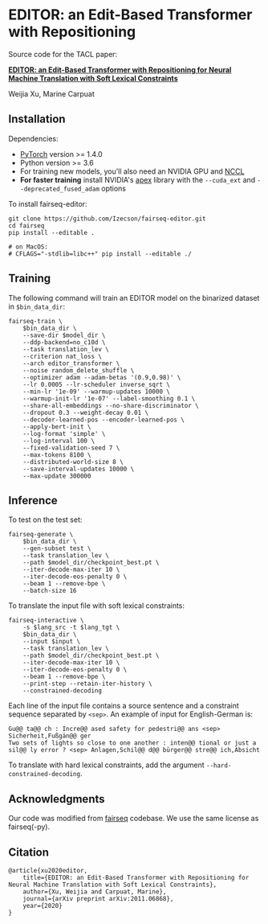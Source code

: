 # EDITOR: an Edit-Based Transformer with Repositioning
Source code for the TACL paper:

[**EDITOR: an Edit-Based Transformer with Repositioning for Neural Machine Translation with Soft Lexical Constraints**](https://arxiv.org/abs/2011.06868)

Weijia Xu, Marine Carpuat

## Installation
Dependencies:
* [PyTorch](http://pytorch.org/) version >= 1.4.0
* Python version >= 3.6
* For training new models, you'll also need an NVIDIA GPU and [NCCL](https://github.com/NVIDIA/nccl)
* **For faster training** install NVIDIA's [apex](https://github.com/NVIDIA/apex) library with the `--cuda_ext` and `--deprecated_fused_adam` options

To install fairseq-editor:
```
git clone https://github.com/Izecson/fairseq-editor.git
cd fairseq
pip install --editable .

# on MacOS:
# CFLAGS="-stdlib=libc++" pip install --editable ./
```

## Training
The following command will train an EDITOR model on the binarized dataset in ``$bin_data_dir``:
```
fairseq-train \
	$bin_data_dir \
	--save-dir $model_dir \
	--ddp-backend=no_c10d \
	--task translation_lev \
	--criterion nat_loss \
	--arch editor_transformer \
	--noise random_delete_shuffle \
	--optimizer adam --adam-betas '(0.9,0.98)' \
	--lr 0.0005 --lr-scheduler inverse_sqrt \
	--min-lr '1e-09' --warmup-updates 10000 \
	--warmup-init-lr '1e-07' --label-smoothing 0.1 \
	--share-all-embeddings --no-share-discriminator \
	--dropout 0.3 --weight-decay 0.01 \
	--decoder-learned-pos --encoder-learned-pos \
	--apply-bert-init \
	--log-format 'simple' \
	--log-interval 100 \
	--fixed-validation-seed 7 \
	--max-tokens 8100 \
	--distributed-world-size 8 \
	--save-interval-updates 10000 \
	--max-update 300000
```

## Inference
To test on the test set:
```
fairseq-generate \
	$bin_data_dir \
	--gen-subset test \
	--task translation_lev \
	--path $model_dir/checkpoint_best.pt \
	--iter-decode-max-iter 10 \
	--iter-decode-eos-penalty 0 \
	--beam 1 --remove-bpe \
	--batch-size 16
```

To translate the input file with soft lexical constraints:
```
fairseq-interactive \
	-s $lang_src -t $lang_tgt \
	$bin_data_dir \
	--input $input \
	--task translation_lev \
	--path $model_dir/checkpoint_best.pt \
	--iter-decode-max-iter 10 \
	--iter-decode-eos-penalty 0 \
	--beam 1 --remove-bpe \
	--print-step --retain-iter-history \
	--constrained-decoding
```

Each line of the input file contains a source sentence and a constraint sequence separated by `` <sep> ``. An example of input for English-German is:
```
Gu@@ ta@@ ch : Incre@@ ased safety for pedestri@@ ans <sep> Sicherheit,Fußgän@@ ger
Two sets of lights so close to one another : inten@@ tional or just a sil@@ ly error ? <sep> Anlagen,Schil@@ d@@ bürger@@ stre@@ ich,Absicht
```

To translate with hard lexical constraints, add the argument ``--hard-constrained-decoding``.

## Acknowledgments
Our code was modified from [fairseq](https://github.com/pytorch/fairseq) codebase. We use the same license as fairseq(-py).

## Citation
```
@article{xu2020editor,
	title={EDITOR: an Edit-Based Transformer with Repositioning for Neural Machine Translation with Soft Lexical Constraints},
	author={Xu, Weijia and Carpuat, Marine},
	journal={arXiv preprint arXiv:2011.06868},
	year={2020}
}
```